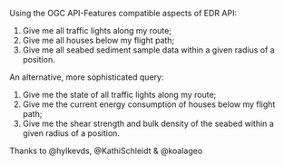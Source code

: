 Using the OGC API-Features compatible aspects of EDR API:
1.    Give me all traffic lights along my route;
2.    Give me all houses below my flight path;
3.    Give me all seabed sediment sample data within a given radius of a position. 

An alternative, more sophisticated query:
1. Give me the state of all traffic lights along my route;
2. Give me the current energy consumption of houses below my flight path;
3. Give me the shear strength and bulk density of the seabed within a given radius of a position.   

Thanks to @hylkevds, @KathiSchleidt & @koalageo
